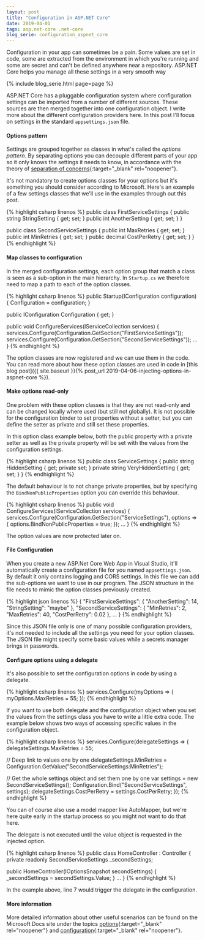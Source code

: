 ```yaml
---
layout: post
title: "Configuration in ASP.NET Core"
date: 2019-04-01
tags: asp.net-core .net-core
blog_serie: configuration_aspnet_core
---
```


<p class="intro"><span class="dropcap">C</span>onfiguration in your app can sometimes be a pain. Some values are set in code, some are extracted from the environment in which you're running and some are secret and can't be defined anywhere near a repository. ASP.NET Core helps you manage all these settings in a very smooth way</p>

{%
  include blog_serie.html
  page=page
%}

ASP.NET Core has a pluggable configuration system where configuration settings can be imported from a number of different sources. These sources are then merged together into one configuration object. I write more about the different configuration providers here. In this post I'll focus on settings in the standard <code class="code">appsettings.json</code> file.

#### Options pattern

Settings are grouped together as classes in what's called the <i>options pattern</i>. By separating options you can decouple different parts of your app so it only knows the settings it needs to know, in accordance with the theory of [separation of concerns](https://en.wikipedia.org/wiki/Separation_of_concerns){:target="_blank" rel="noopener"}.

It's not mandatory to create options classes for your options but it's something you should consider according to Microsoft. Here's an example of a few settings classes that we'll use in the examples through out this post.

{% highlight csharp linenos %}
public class FirstServiceSettings
{
  public string StringSetting { get; set; }
  public int AnotherSetting { get; set; }
}

public class SecondServiceSettings
{
  public int MaxRetries { get; set; }
  public int MinRetries { get; set; }
  public decimal CostPerRetry { get; set; }
}
{% endhighlight %}

#### Map classes to configuration

In the merged configuration settings, each option group that match a class is seen as a sub-option in the main hierarchy. In <code class="code">Startup.cs</code> we therefore need to map a path to each of the option classes.

{% highlight csharp linenos %}
public Startup(IConfiguration configuration)
{
  Configuration = configuration;
}

public IConfiguration Configuration { get; }

public void ConfigureServices(IServiceCollection services)
{
  services.Configure<FirstServiceSettings>(Configuration.GetSection("FirstServiceSettings"));
  services.Configure<SecondServiceSettings>(Configuration.GetSection("SecondServiceSettings"));
  ...
}
{% endhighlight %}

The option classes are now registered and we can use them in the code. You can read more about how these option classes are used in code in [this blog post]({{ site.baseurl }}{% post_url 2019-04-06-injecting-options-in-aspnet-core %}).

#### Make options read-only

One problem with these option classes is that they are not read-only and can be changed locally where used (but still not globally). It is not possible for the configuration binder to set properties without a setter, but you can define the setter as private and still set these properties.

In this option class example below, both the public property with a private setter as well as the private property will be set with the values from the configuration settings.

{% highlight csharp linenos %}
public class ServiceSettings
{
  public string HiddenSetting { get; private set; }
  private string VeryHiddenSetting { get; set; }
}
{% endhighlight %}

The default behaviour is to not change private properties, but by specifying the <code class="code">BindNonPublicProperties</code> option you can override this behaviour.

{% highlight csharp linenos %}
public void ConfigureServices(IServiceCollection services)
{
  services.Configure<ServiceSettings>(Configuration.GetSection("ServiceSettings"), options =>
  {
      options.BindNonPublicProperties = true;
  });
  ...
}
{% endhighlight %}

The option values are now protected later on.

#### File Configuration

When you create a new ASP.Net Core Web App in Visual Studio, it'll automatically create a configuration file for you named <code class="code">appsettings.json</code>. By default it only contains logging and CORS settings. In this file we can add the sub-options we want to use in our program. The JSON structure in the file needs to mimic the option classes previously created.

{% highlight json linenos %}
{
  "FirstServiceSettings": {
    "AnotherSetting": 14,
    "StringSetting": "maybe"
  },
  "SecondServiceSettings": {
    "MinRetries": 2,
    "MaxRetries": 40,
    "CostPerRetry": 0.02
  },
  ...
}
{% endhighlight %}

Since this JSON file only is one of many possible configuration providers, it's not needed to include all the settings you need for your option classes. The JSON file might specify some basic values while a secrets manager brings in passwords.

#### Configure options using a delegate

It's also possible to set the configuration options in code by using a delegate. 

{% highlight csharp linenos %}
services.Configure<SecondServiceSettings>(myOptions =>
{
    myOptions.MaxRetries = 55;
});
{% endhighlight %}

If you want to use both delegate and the configuration object when you set the values from the settings class you have to write a little extra code. The example below shows two ways of accessing specific values in the configuration object.

{% highlight csharp linenos %}
services.Configure<SecondServiceSettings>(delegateSettings => 
{
  delegateSettings.MaxRetries = 55;

  // Deep link to values one by one
  delegateSettings.MinRetries = Configuration.GetValue<int>("SecondServiceSettings:MinRetries");

  // Get the whole settings object and set them one by one
  var settings = new SecondServiceSettings();
  Configuration.Bind("SecondServiceSettings", settings);
  delegateSettings.CostPerRetry = settings.CostPerRetry;
});
{% endhighlight %}

You can of course also use a model mapper like AutoMapper, but we're here quite early in the startup process so you might not want to do that here.

The delegate is not executed until the value object is requested in the injected option.

{% highlight csharp linenos %}
public class HomeController : Controller
{
  private readonly SecondServiceSettings _secondSettings;

  public HomeController(IOptionsSnapshot<SecondServiceSettings> secondSettings)
  {
      _secondSettings = secondSettings.Value;
  }
  ...
}
{% endhighlight %}

In the example above, line 7 would trigger the delegate in the configuration.

#### More information

More detailed information about other useful scenarios can be found on the Microsoft Docs site under the topics [options](https://docs.microsoft.com/en-us/aspnet/core/fundamentals/configuration/options?view=aspnetcore-2.2){:target="_blank" rel="noopener"} and [configuration](https://docs.microsoft.com/en-gb/aspnet/core/fundamentals/configuration/index?view=aspnetcore-2.2){:target="_blank" rel="noopener"}.
